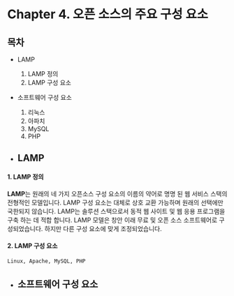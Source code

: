 # Chapter 4. 오픈 소스의 주요 구성 요소

## 목차

- LAMP
  1. LAMP 정의
  2. LAMP 구성 요소


- 소프트웨어 구성 요소
  1. 리눅스
  2. 아파치
  3. MySQL
  4. PHP



- ## LAMP

#### 1. LAMP 정의

**LAMP**는 원래의 네 가지 오픈소스 구성 요소의 이름의 약어로 명명 된 웹 서비스 스택의 전형적인 모델입니다. LAMP 구성 요소는 대체로 상호 교환 가능하며 원래의 선택에만 국한되지 않습니다. LAMP는 솔루션 스택으로서 동적 웹 사이트 및 웹 응용 프로그램을 구축 하는 데 적합 합니다. LAMP 모델은 창안 이래 무료 및 오픈 소스 소프트웨어로 구성되었습니다. 하지만 다른 구성 요소에 맞게 조정되었습니다. 



#### 2. LAMP 구성 요소

    Linux, Apache, MySQL, PHP



- ## 소프트웨어 구성 요소

  ​

